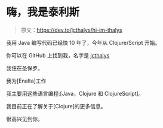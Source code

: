 # 嗨，我是泰利斯

> 原文：<https://dev.to/jcthalys/hi-im-thalys>

我用 Java 编写代码已经快 10 年了，今年从 Clojure/Script 开始。

你可以在 GitHub 上找到我，名字是 [jcthalys](https://github.com/jcthalys)

我住在圣保罗。

我为[Enalta]工作

我主要用这些语言编程:[Java，Clojure 和 ClojureScript]。

我目前正在了解关于[Clojure]的更多信息。

很高兴见到你。
